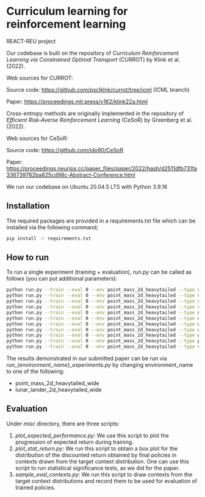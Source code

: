 # Curriculum learning for reinforcement learning

REACT-REU project

Our codebase is built on the repository of _Curriculum Reinforcement Learning via Constrained Optimal Transport_ (CURROT) by Klink et al. (2022).

Web sources for CURROT:

Source code: https://github.com/psclklnk/currot/tree/icml (ICML branch)

Paper: https://proceedings.mlr.press/v162/klink22a.html

Cross-entropy methods are originally implemented in the repository of _Efficient Risk-Averse Reinforcement Learning_ (CeSoR) by Greenberg et al. (2022).

Web sources for CeSoR:

Source code: https://github.com/ido90/CeSoR

Paper: https://proceedings.neurips.cc/paper_files/paper/2022/hash/d2511dfb731fa336739782ba825cd98c-Abstract-Conference.html

We run our codebase on Ubuntu 20.04.5 LTS with Python 3.9.16

## Installation

The required packages are provided in a requirements.txt file which can be installed via the following command;
```bash
pip install -r requirements.txt
```

## How to run
To run a single experiment (training + evaluation), *run.py* can be called as follows (you can put additional parameters):
```bash
python run.py --train --eval 0 --env point_mass_2d_heavytailed --type self_paced_with_cem --target_type wide --DIST_TYPE cauchy --seed 1 # RACGEN
python run.py --train --eval 0 --env point_mass_2d_heavytailed --type self_paced_with_cem --target_type wide --DIST_TYPE gaussian --seed 1 # RACGEN-N
python run.py --train --eval 0 --env point_mass_2d_heavytailed --type self_paced --target_type wide --DIST_TYPE cauchy --seed 1 # SPDL
python run.py --train --eval 0 --env point_mass_2d_heavytailed --type self_paced --target_type wide --DIST_TYPE gaussian --seed 1 # SPDL-N
python run.py --train --eval 0 --env point_mass_2d_heavytailed --type default_with_cem --target_type wide --seed 1 # Default-CEM
python run.py --train --eval 0 --env point_mass_2d_heavytailed --type default --target_type wide --seed 1 # Default
python run.py --train --eval 0 --env point_mass_2d_heavytailed --type wasserstein --target_type wide --seed 1 # CURROT
python run.py --train --eval 0 --env point_mass_2d_heavytailed --type alp_gmm --target_type wide --seed 1 # ALP-GMM
python run.py --train --eval 0 --env point_mass_2d_heavytailed --type goal_gan --target_type wide --seed 1 # GoalGAN
python run.py --train --eval 0 --env point_mass_2d_heavytailed --type plr --target_type wide --seed 1 # PLR
python run.py --train --eval 0 --env point_mass_2d_heavytailed --type vds --target_type wide --seed 1 # VDS
```
The results demonstrated in our submitted paper can be run via *run_{environment_name}_experiments.py* by changing environment_name to one of the following:
- point_mass_2d_heavytailed_wide
- lunar_lander_2d_heavytailed_wide


## Evaluation
Under *misc* directory, there are three scripts:
1) *plot_expected_performance.py*: We use this script to plot the progression of expected return during training.
3) *plot_stat_return.py*: We run this script to obtain a box plot for the distribution of the discounted return obtained by final policies in contexts drawn from the target context distribution. One can use this script to run statistical significance tests, as we did for the paper.
4) *sample_eval_contexts.py*: We run this script to draw contexts from the target context distributions and record them to be used for evaluation of trained policies.
